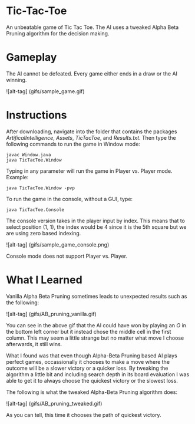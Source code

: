 # Tic-Tac-Toe
An unbeatable game of Tic Tac Toe. The AI uses a tweaked Alpha Beta Pruning algorithm for the decision making.

# Gameplay

The AI cannot be defeated. Every game either ends in a draw or the AI winning.

![alt-tag] (gifs/sample_game.gif)

# Instructions
After downloading, navigate into the folder that contains the packages *ArtificalIntelligence*, *Assets*, *TicTacToe*, and *Results.txt*. Then type the following commands to run the game in Window mode:
```
javac Window.java
java TicTacToe.Window
```
Typing in any parameter will run the game in Player vs. Player mode. Example:
```
java TicTacToe.Window -pvp
```
To run the game in the console, without a GUI, type:
```
java TicTacToe.Console
```
The console version takes in the player input by index. This means that to select position (1, 1), the index would be 4 since it is the 5th square but we are using zero based indexing.

![alt-tag] (gifs/sample_game_console.png)

Console mode does not support Player vs. Player.

# What I Learned

Vanilla Alpha Beta Pruning sometimes leads to unexpected results such as the following:

![alt-tag] (gifs/AB_pruning_vanilla.gif)

You can see in the above gif that the AI could have won by playing an *O* in the bottom left corner but it instead chose the middle cell in the first column. This may seem a little strange but no matter what move I choose afterwards, it still wins.

What I found was that even though Alpha-Beta Pruning based AI plays perfect games, occassionally it chooses to make a move where the outcome will be a slower victory or a quicker loss. By tweaking the algorithm a little bit and including search depth in its board evaluation I was able to get it to always choose the quickest victory or the slowest loss.

The following is what the tweaked Alpha-Beta Pruning algorithm does:

![alt-tag] (gifs/AB_pruning_tweaked.gif)

As you can tell, this time it chooses the path of quickest victory.
